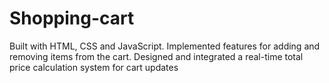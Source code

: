 # Shopping-cart
Built with HTML, CSS and JavaScript.
Implemented features for adding and removing items from the cart.
Designed and integrated a real-time total price calculation system for cart updates
